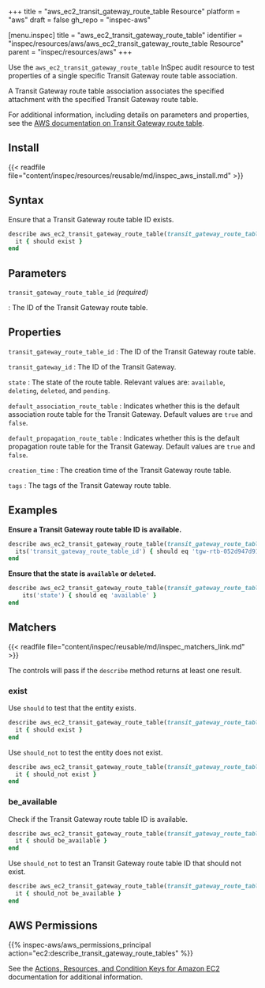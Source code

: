 +++
title = "aws_ec2_transit_gateway_route_table Resource"
platform = "aws"
draft = false
gh_repo = "inspec-aws"

[menu.inspec]
title = "aws_ec2_transit_gateway_route_table"
identifier = "inspec/resources/aws/aws_ec2_transit_gateway_route_table Resource"
parent = "inspec/resources/aws"
+++

Use the `aws_ec2_transit_gateway_route_table` InSpec audit resource to test properties of a single specific Transit Gateway route table association.

A Transit Gateway route table association associates the specified attachment with the specified Transit Gateway route table.

For additional information, including details on parameters and properties, see the [AWS documentation on Transit Gateway route table](https://docs.aws.amazon.com/AWSCloudFormation/latest/UserGuide/aws-resource-ec2-transitgatewayroutetable.html).

## Install

{{< readfile file="content/inspec/resources/reusable/md/inspec_aws_install.md" >}}

## Syntax

Ensure that a Transit Gateway route table ID exists.

```ruby
describe aws_ec2_transit_gateway_route_table(transit_gateway_route_table_id: 'tgw-rtb-052d947d91b6bb69f') do
  it { should exist }
end
```

## Parameters

`transit_gateway_route_table_id` _(required)_

: The ID of the Transit Gateway route table.

## Properties

`transit_gateway_route_table_id`
: The ID of the Transit Gateway route table.

`transit_gateway_id`
: The ID of the Transit Gateway.

`state`
: The state of the route table. Relevant values are: `available`, `deleting`, `deleted`, and `pending`.

`default_association_route_table`
: Indicates whether this is the default association route table for the Transit Gateway. Default values are `true` and `false`.

`default_propagation_route_table`
: Indicates whether this is the default propagation route table for the Transit Gateway. Default values are `true` and `false`.

`creation_time`
: The creation time of the Transit Gateway route table.

`tags`
: The tags of the Transit Gateway route table.

## Examples

**Ensure a Transit Gateway route table ID is available.**

```ruby
describe aws_ec2_transit_gateway_route_table(transit_gateway_route_table_id: 'tgw-rtb-052d947d91b6bb69f') do
  its('transit_gateway_route_table_id') { should eq 'tgw-rtb-052d947d91b6bb69f' }
end
```

**Ensure that the state is `available` or `deleted`.**

```ruby
describe aws_ec2_transit_gateway_route_table(transit_gateway_route_table_id: 'tgw-rtb-052d947d91b6bb69f') do
    its('state') { should eq 'available' }
end
```

## Matchers

{{< readfile file="content/inspec/reusable/md/inspec_matchers_link.md" >}}

The controls will pass if the `describe` method returns at least one result.

### exist

Use `should` to test that the entity exists.

```ruby
describe aws_ec2_transit_gateway_route_table(transit_gateway_route_table_id: 'tgw-rtb-052d947d91b6bb69f') do
  it { should exist }
end
```

Use `should_not` to test the entity does not exist.

```ruby
describe aws_ec2_transit_gateway_route_table(transit_gateway_route_table_id: 'tgw-rtb-052d947d91b6bb69f') do
  it { should_not exist }
end
```

### be_available

Check if the Transit Gateway route table ID is available.

```ruby
describe aws_ec2_transit_gateway_route_table(transit_gateway_route_table_id: 'tgw-rtb-052d947d91b6bb69f') do
  it { should be_available }
end
```

Use `should_not` to test an Transit Gateway route table ID that should not exist.

```ruby
describe aws_ec2_transit_gateway_route_table(transit_gateway_route_table_id: 'tgw-rtb-052d947d91b6bb69f') do
  it { should_not be_available }
end
```

## AWS Permissions

{{% inspec-aws/aws_permissions_principal action="ec2:describe_transit_gateway_route_tables" %}}

See the [Actions, Resources, and Condition Keys for Amazon EC2](https://docs.aws.amazon.com/IAM/latest/UserGuide/list_amazonec2.html) documentation for additional information.

